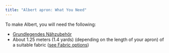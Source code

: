 ```yaml
---
title: "Albert apron: What You Need"
---
```


To make Albert, you will need the following:

- [Grundlegendes Nähzubehör](/docs/sewing/basic-sewing-supplies)
- About 1.25 meters (1.4 yards) (depending on the length of your apron) of a suitable fabric ([see Fabric options](/docs/patterns/albert/fabric))

